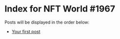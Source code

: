 # Index for NFT World #1967
Posts will be displayed in the order below:

- [Your first post](./001-first.md)

